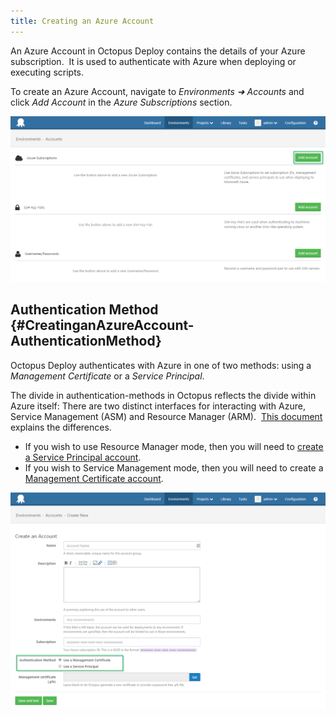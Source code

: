 ```yaml
---
title: Creating an Azure Account
---
```


An Azure Account in Octopus Deploy contains the details of your Azure subscription.  It is used to authenticate with Azure when deploying or executing scripts.

To create an Azure Account, navigate to *Environments &#10140; Accounts* and click *Add Account* in the *Azure Subscriptions* section.

![](/docs/images/3702887/3964985.png "width=500")

## Authentication Method {#CreatinganAzureAccount-AuthenticationMethod}

Octopus Deploy authenticates with Azure in one of two methods: using a *Management Certificate* or a *Service Principal*.

The divide in authentication-methods in Octopus reflects the divide within Azure itself: There are two distinct interfaces for interacting with Azure, Service Management (ASM) and Resource Manager (ARM).  [This document](https://azure.microsoft.com/en-us/documentation/articles/resource-manager-deployment-model/) explains the differences.

- If you wish to use Resource Manager mode, then you will need to [create a Service Principal account](/docs/guides/azure-deployments/creating-an-azure-account/creating-an-azure-service-principal-account.md).
- If you wish to Service Management mode, then you will need to create a [Management Certificate account](/docs/guides/azure-deployments/creating-an-azure-account/creating-an-azure-management-certificate-account.md).

![](/docs/images/3702887/3964986.png "width=500")
